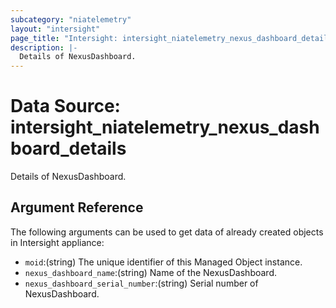 ```yaml
---
subcategory: "niatelemetry"
layout: "intersight"
page_title: "Intersight: intersight_niatelemetry_nexus_dashboard_details"
description: |-
  Details of NexusDashboard.
---
```


# Data Source: intersight_niatelemetry_nexus_dashboard_details
Details of NexusDashboard.
## Argument Reference
The following arguments can be used to get data of already created objects in Intersight appliance:
* `moid`:(string) The unique identifier of this Managed Object instance. 
* `nexus_dashboard_name`:(string) Name of the NexusDashboard. 
* `nexus_dashboard_serial_number`:(string) Serial number of NexusDashboard. 
